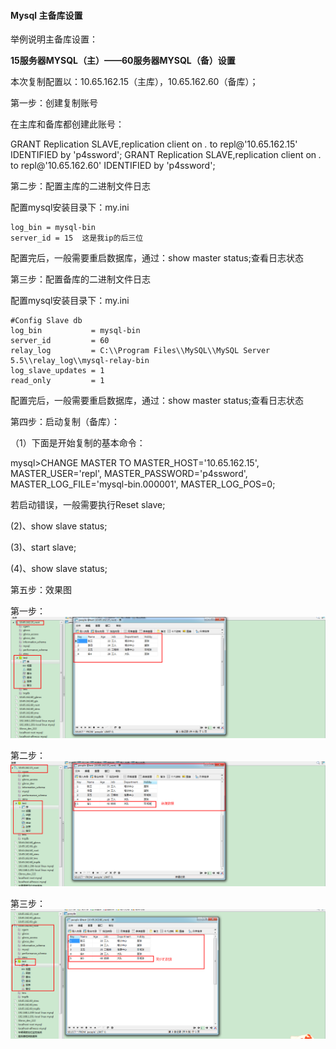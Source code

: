 #### Mysql 主备库设置

举例说明主备库设置：

**15服务器MYSQL（主）——60服务器MYSQL（备）设置**

本次复制配置以：10.65.162.15（主库），10.65.162.60（备库）；

第一步：创建复制账号

在主库和备库都创建此账号：
    
 GRANT Replication SLAVE,replication client on *.* to repl@'10.65.162.15' IDENTIFIED by 'p4ssword';
 GRANT Replication SLAVE,replication client on *.* to repl@'10.65.162.60' IDENTIFIED by 'p4ssword';

第二步：配置主库的二进制文件日志

配置mysql安装目录下：my.ini

	log_bin = mysql-bin
	server_id = 15  这是我ip的后三位

配置完后，一般需要重启数据库，通过：show master status;查看日志状态

第三步：配置备库的二进制文件日志

配置mysql安装目录下：my.ini

	#Config Slave db
    log_bin           = mysql-bin
    server_id         = 60
    relay_log         = C:\\Program Files\\MySQL\\MySQL Server 5.5\\relay_log\\mysql-relay-bin
    log_slave_updates = 1
    read_only         = 1

配置完后，一般需要重启数据库，通过：show master status;查看日志状态

第四步：启动复制（备库）：

（1）下面是开始复制的基本命令：

mysql>CHANGE MASTER TO MASTER_HOST='10.65.162.15',
MASTER_USER='repl',
MASTER_PASSWORD='p4ssword',
MASTER_LOG_FILE='mysql-bin.000001',
MASTER_LOG_POS=0;

若启动错误，一般需要执行Reset slave;

(2)、show slave status;

(3)、start slave;

(4)、show slave status;

第五步：效果图

第一步：
![第一步](..\images\mysql\20.png)

第二步：
![第二步](..\images\mysql\21.png)

第三步：
![第三步](..\images\mysql\22.png)